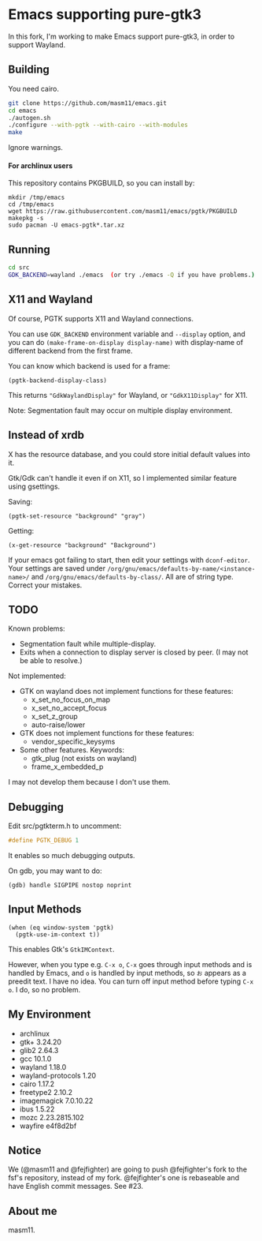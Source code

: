# Emacs supporting pure-gtk3

In this fork, I'm working to make Emacs support pure-gtk3, in order to support Wayland.

## Building

You need cairo.

```sh
git clone https://github.com/masm11/emacs.git
cd emacs
./autogen.sh
./configure --with-pgtk --with-cairo --with-modules
make
```

Ignore warnings.

#### For archlinux users

This repository contains PKGBUILD, so you can install by:

```
mkdir /tmp/emacs
cd /tmp/emacs
wget https://raw.githubusercontent.com/masm11/emacs/pgtk/PKGBUILD
makepkg -s
sudo pacman -U emacs-pgtk*.tar.xz
```

## Running

```sh
cd src
GDK_BACKEND=wayland ./emacs  (or try ./emacs -Q if you have problems.)
```

## X11 and Wayland

Of course, PGTK supports X11 and Wayland connections.

You can use `GDK_BACKEND` environment variable and `--display` option,
and you can do `(make-frame-on-display display-name)` with display-name of
different backend from the first frame.

You can know which backend is used for a frame:

```elisp
(pgtk-backend-display-class)
```

This returns `"GdkWaylandDisplay"` for Wayland, or `"GdkX11Display"` for X11.

Note: Segmentation fault may occur on multiple display environment.

## Instead of xrdb

X has the resource database, and you could store initial default values into it.

Gtk/Gdk can't handle it even if on X11, so I implemented similar feature using gsettings.

Saving:
```elisp
(pgtk-set-resource "background" "gray")
```

Getting:
```elisp
(x-get-resource "background" "Background")
```

If your emacs got failing to start, then edit your settings with `dconf-editor`.
Your settings are saved under `/org/gnu/emacs/defaults-by-name/<instance-name>/` and
`/org/gnu/emacs/defaults-by-class/`. All are of string type.
Correct your mistakes.

## TODO

Known problems:
- Segmentation fault while multiple-display.
- Exits when a connection to display server is closed by peer. (I may not be able to resolve.)

Not implemented:
- GTK on wayland does not implement functions for these features:
  - x_set_no_focus_on_map
  - x_set_no_accept_focus
  - x_set_z_group
  - auto-raise/lower
- GTK does not implement functions for these features:
  - vendor_specific_keysyms
- Some other features. Keywords:
  - gtk_plug (not exists on wayland)
  - frame_x_embedded_p

I may not develop them because I don't use them.

## Debugging

Edit src/pgtkterm.h to uncomment:

```c
#define PGTK_DEBUG 1
```

It enables so much debugging outputs.

On gdb, you may want to do:

```
(gdb) handle SIGPIPE nostop noprint
```

## Input Methods

```elisp
(when (eq window-system 'pgtk)
  (pgtk-use-im-context t))
```

This enables Gtk's `GtkIMContext`.

However, when you type e.g. `C-x o`,
`C-x` goes through input methods and is handled by Emacs,
and `o` is handled by input methods, so `お` appears as a preedit text.
I have no idea. You can turn off input method before typing `C-x o`.
I do, so no problem.

## My Environment

- archlinux
- gtk+ 3.24.20
- glib2 2.64.3
- gcc 10.1.0
- wayland 1.18.0
- wayland-protocols 1.20
- cairo 1.17.2
- freetype2 2.10.2
- imagemagick 7.0.10.22
- ibus 1.5.22
- mozc 2.23.2815.102
- wayfire e4f8d2bf

## Notice

We (@masm11 and @fejfighter) are going to push @fejfighter's fork to the fsf's repository, instead of my fork.  @fejfighter's one is rebaseable and have English commit messages.  See #23.

## About me

masm11.
